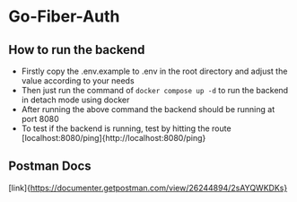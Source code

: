 # Go-Fiber-Auth

## How to run the backend

- Firstly copy the .env.example to .env in the root directory and adjust the value according to your needs
- Then just run the command of `docker compose up -d` to run the backend in detach mode using docker
- After running the above command the backend should be running at port 8080
- To test if the backend is running, test by hitting the route [localhost:8080/ping]{http://localhost:8080/ping}

## Postman Docs

[link]{https://documenter.getpostman.com/view/26244894/2sAYQWKDKs}
